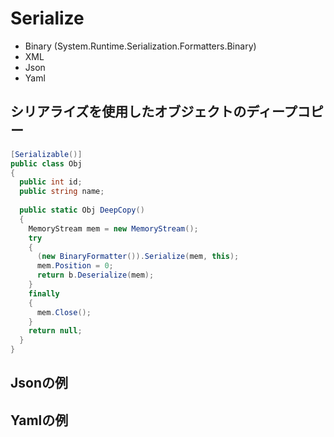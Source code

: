 # Serialize

- Binary (System.Runtime.Serialization.Formatters.Binary)  
- XML  
- Json  
- Yaml  

## シリアライズを使用したオブジェクトのディープコピー
        
```C#
[Serializable()]
public class Obj
{
  public int id;
  public string name;
  
  public static Obj DeepCopy()
  {
    MemoryStream mem = new MemoryStream();
    try
    {
      (new BinaryFormatter()).Serialize(mem, this);
      mem.Position = 0;
      return b.Deserialize(mem);
    }
    finally
    {
      mem.Close();
    }
    return null;
  }
}
```

## Jsonの例

## Yamlの例
